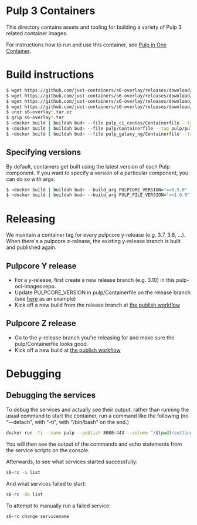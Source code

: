 # Pulp 3 Containers

This directory contains assets and tooling for building a variety of Pulp 3 related container images.

For instructions how to run and use this container, see [Pulp in One Container](https://pulpproject.org/pulp-in-one-container/).

# Build instructions

```bash
$ wget https://github.com/just-containers/s6-overlay/releases/download/v3.1.2.1/s6-overlay-x86_64.tar.xz
$ wget https://github.com/just-containers/s6-overlay/releases/download/v3.1.2.1/s6-overlay-noarch.tar.xz
$ wget https://github.com/just-containers/s6-overlay/releases/download/v3.1.2.1/s6-overlay-symlinks-arch.tar.xz
$ wget https://github.com/just-containers/s6-overlay/releases/download/v3.1.2.1/s6-overlay-symlinks-noarch.tar.xz
$ unxz s6-overlay*.tar.xz
$ gzip s6-overlay*.tar
$ <docker build | buildah bud> --file pulp_ci_centos/Containerfile --tag pulp/pulp-ci-centos:latest .
$ <docker build | buildah bud> --file pulp/Containerfile --tag pulp/pulp:latest .
$ <docker build | buildah bud> --file pulp_galaxy_ng/Containerfile --tag pulp/pulp-galaxy-ng:latest .
```

## Specifying versions

By default, containers get built using the latest version of each Pulp component. If you want to
specify a version of a particular component, you can do so with args:

```bash
$ <docker build | buildah bud> --build_arg PULPCORE_VERSION="==3.5.0" --file pulp/Containerfile
$ <docker build | buildah bud> --build_arg PULP_FILE_VERSION=">=1.0.0" --file pulp/Containerfile
```

# Releasing

We maintain a container tag for every pulpcore y-release (e.g. 3.7, 3.8, ...). When there's a
pulpcore z-release, the existing y-release branch is built and published again.

## Pulpcore Y release

* For a y-release, first create a new release branch (e.g. 3.10) in this pulp-oci-images repo.
* Update PULPCORE_VERSION in pulp/Containerfile on the release branch (see
  [here](https://github.com/pulp/pulp-oci-images/pull/61/files) as an example)
* Kick off a new build from the release branch at [the publish workflow](https://github.com/pulp/pulp-oci-images/actions/workflows/publish_images.yaml)

## Pulpcore Z release

* Go to the y-release branch you're releasing for and make sure the pulp/Containerfile looks good.
* Kick off a new build at [the publish workflow](https://github.com/pulp/pulp-oci-images/actions/workflows/publish_images.yaml)

# Debugging

## Debugging the services

To debug the services and actually see their output, rather than running the usual command to start the container, run a command
like the following (no "--detach", with "-ti", with "/bin/bash" on the end.)
```bash
docker run -ti --name pulp --publish 8080:443 --volume "/$(pwd)/settings:/etc/pulp:Z" --device /dev/fuse pulp/pulp /bin/bash
```
You will then see the output of the commands and echo statements from the service scripts on the
console.

Afterwards, to see what services started successfully:
```bash
s6-rc -a list
```
And what services failed to start:
```bash
s6-rc -da list
```
To attempt to manually run a failed service:
```bash
s6-rc change servicename
```
